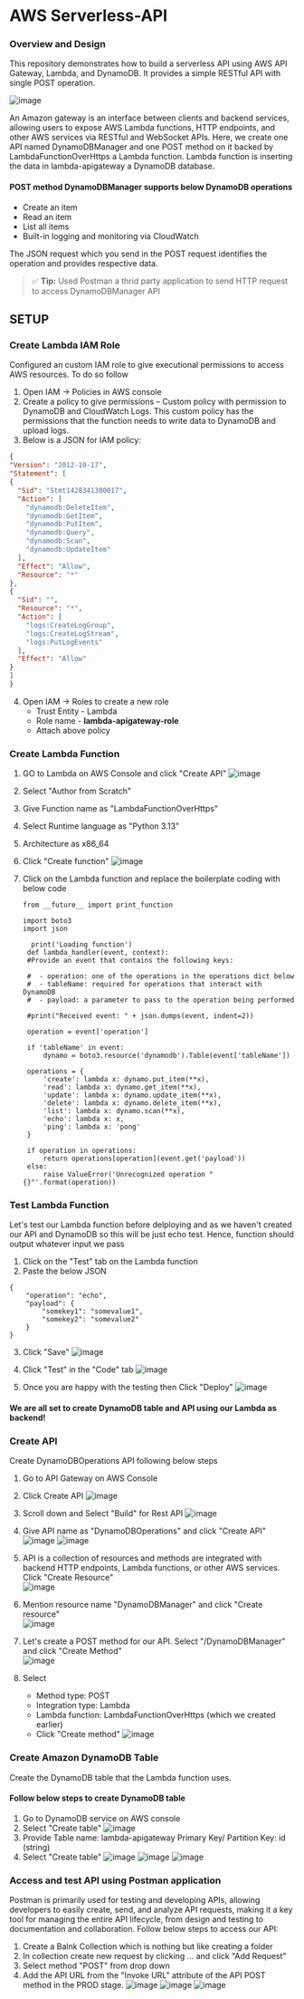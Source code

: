 # AWS Serverless-API
### Overview and Design

This repository demonstrates how to build a serverless API using AWS API Gateway, Lambda, and DynamoDB. It provides a simple RESTful API with single POST operation.

![image](https://github.com/user-attachments/assets/08f2cf4e-cf3e-4b4c-910e-2eef495e5c8a)

An Amazon gateway is an interface between clients and backend services, allowing users to expose AWS Lambda functions, HTTP endpoints, and other AWS services via RESTful and WebSocket APIs.
Here, we create one API named DynamoDBManager and one POST method on it backed by LambdaFunctionOverHttps a Lambda function. Lambda function is inserting the data in lambda-apigateway a DynamoDB database.

#### POST method DynamoDBManager supports below DynamoDB operations
- Create an item
- Read an item
- List all items
- Built-in logging and monitoring via CloudWatch

The JSON request which you send in the POST request identifies the operation and provides respective data. 

> ✅ **Tip:** Used Postman a thrid party application to send HTTP request to access DynamoDBManager API

  
## SETUP
### Create Lambda IAM Role
Configured an custom IAM role to give executional permissions to access AWS resources. To do so follow
1. Open IAM -> Policies in AWS console
2. Create a policy to give permissions – Custom policy with permission to DynamoDB and CloudWatch Logs. This custom policy has the permissions that the function needs to write data to DynamoDB and upload logs.
3. Below is a JSON for IAM policy:
```json
{
"Version": "2012-10-17",
"Statement": [
{
  "Sid": "Stmt1428341300017",
  "Action": [
    "dynamodb:DeleteItem",
    "dynamodb:GetItem",
    "dynamodb:PutItem",
    "dynamodb:Query",
    "dynamodb:Scan",
    "dynamodb:UpdateItem"
  ],
  "Effect": "Allow",
  "Resource": "*"
},
{
  "Sid": "",
  "Resource": "*",
  "Action": [
    "logs:CreateLogGroup",
    "logs:CreateLogStream",
    "logs:PutLogEvents"
  ],
  "Effect": "Allow"
}
]
}
```
4. Open IAM -> Roles to create a new role
     - Trust Entity - Lambda
     - Role name - **lambda-apigateway-role**
     - Attach above policy


### Create Lambda Function
1. GO to Lambda on AWS Console and click "Create API"
   ![image](https://github.com/user-attachments/assets/3cd2f1c2-4719-45e5-b457-c3466cfc0814)
2. Select "Author from Scratch"
3. Give Function name as "LambdaFunctionOverHttps"
4. Select Runtime language as "Python 3.13"
5. Architecture as x86_64
6. Click "Create function"
  ![image](https://github.com/user-attachments/assets/f784a54b-5f06-4c01-b1df-b33a99b7e3cd)

7. Click on the Lambda function and replace the boilerplate coding with below code
   ```
   from __future__ import print_function

   import boto3
   import json

     print('Loading function')
    def lambda_handler(event, context):
    #Provide an event that contains the following keys:

    #  - operation: one of the operations in the operations dict below
    #  - tableName: required for operations that interact with DynamoDB
    #  - payload: a parameter to pass to the operation being performed
    
    #print("Received event: " + json.dumps(event, indent=2))

    operation = event['operation']

    if 'tableName' in event:
        dynamo = boto3.resource('dynamodb').Table(event['tableName'])

    operations = {
        'create': lambda x: dynamo.put_item(**x),
        'read': lambda x: dynamo.get_item(**x),
        'update': lambda x: dynamo.update_item(**x),
        'delete': lambda x: dynamo.delete_item(**x),
        'list': lambda x: dynamo.scan(**x),
        'echo': lambda x: x,
        'ping': lambda x: 'pong'
    }

    if operation in operations:
        return operations[operation](event.get('payload'))
    else:
        raise ValueError('Unrecognized operation "{}"'.format(operation))
   ```

### Test Lambda Function
Let's test our Lambda function before delploying and as we haven't created our API and DynamoDB so this will be just echo test. Hence, function should output whatever input we pass
1. Click on the "Test" tab on the Lambda function
2. Paste the below JSON
```
{
    "operation": "echo",
    "payload": {
        "somekey1": "somevalue1",
        "somekey2": "somevalue2"
    }
}
```
3. Click "Save"
![image](https://github.com/user-attachments/assets/915f7a6c-8d98-4b4b-b709-fd7e4fe84e1c)

4. Click "Test" in the "Code" tab
![image](https://github.com/user-attachments/assets/cc841ea5-1fa4-4a92-b3ea-db22374a6434)

5. Once you are happy with the testing then Click "Deploy"
![image](https://github.com/user-attachments/assets/af21904f-9c5a-450f-87bf-80368d2a8e5d)

#### We are all set to create DynamoDB table and API using our Lambda as backend!


### Create API
Create DynamoDBOperations API following below steps
1. Go to API Gateway on AWS Console
2. Click Create API
   ![image](https://github.com/user-attachments/assets/374867bc-44fb-454c-841d-d3cc77fc1de7)
3. Scroll down and Select "Build" for Rest API
   ![image](https://github.com/user-attachments/assets/c0260951-a745-49f8-a951-6976e133e84b)
4. Give API name as "DynamoDBOperations" and click "Create API"
   ![image](https://github.com/user-attachments/assets/6dd781c0-74cd-42d6-817b-99f0ea9c8317)
   ![image](https://github.com/user-attachments/assets/542c8141-626f-497d-acbc-aee9b4beac85)

5. API is a collection of resources and methods are integrated with backend HTTP endpoints, Lambda functions, or other AWS services. Click "Create Resource"  
   ![image](https://github.com/user-attachments/assets/011a0e3a-e6e8-4ea1-a11d-a29e993381e5)
6. Mention resource name "DynamoDBManager" and click "Create resource"  
   ![image](https://github.com/user-attachments/assets/34f6e1f8-7528-4843-9310-c9f46a87a747)

7. Let's create a POST method for our API. Select "/DynamoDBManager" and click "Create Method"  
   ![image](https://github.com/user-attachments/assets/553d5867-5016-49eb-af45-48cfcf196e25)
8. Select
   - Method type: POST
   - Integration type: Lambda
   - Lambda function: LambdaFunctionOverHttps (which we created earlier)
   - Click "Create method"
   ![image](https://github.com/user-attachments/assets/2b5b09ca-f203-45cd-ad5e-9faa7a5f9417)


### Create Amazon DynamoDB Table 
Create the DynamoDB table that the Lambda function uses.
#### Follow below steps to create DynamoDB table
1. Go to DynamoDB service on AWS console
2. Select "Create table"
   ![image](https://github.com/user-attachments/assets/a0e1291c-23dc-475d-bdf3-76c5acad2389)
3. Provide
     Table name: lambda-apigateway
     Primary Key/ Partition Key: id (string)
4. Select "Create table"
   ![image](https://github.com/user-attachments/assets/8f2d0051-e116-4956-a09e-e20e369bc06a)
   ![image](https://github.com/user-attachments/assets/32358dbe-effc-498e-8210-2033ce5bd4e7)
![image](https://github.com/user-attachments/assets/462f5f2f-8bd4-4cf6-9c8e-90ce0669763f)

### Access and test API using Postman application
Postman is primarily used for testing and developing APIs, allowing developers to easily create, send, and analyze API requests, making it a key tool for managing the entire API lifecycle, from design and testing to documentation and collaboration. 
Follow below steps to access our API:
  1. Create a Balnk Collection which is nothing but like creating a folder
  2. In collection create new request by clicking ... and click "Add Request"
  3. Select method "POST" from drop down
  4. Add the API URL from the "Invoke URL" attribute of the API POST method in the PROD stage.
     ![image](https://github.com/user-attachments/assets/b2b049ff-9fc8-4c9a-b1f6-5dd8407c89be)
     ![image](https://github.com/user-attachments/assets/77e83ed4-f47f-4423-9f03-0e807ba042ac)
     ![image](https://github.com/user-attachments/assets/61dee301-a584-42ff-a1cc-36bddcb0b843)

     


     


